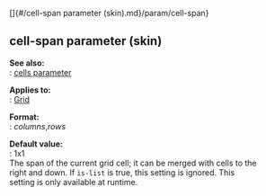 []{#/cell-span parameter (skin).md}/param/cell-span}    
## cell-span parameter (skin)    
**See also:**    
:   [cells parameter](/%7Bskin%7D/param/cells)    
<!-- -->    
**Applies to:**    
:   [Grid](/%7Bskin%7D/control/grid)    
<!-- -->    
**Format:**    
:   *columns*,*rows*    
<!-- -->    
**Default value:**    
:   1x1    
The span of the current grid cell; it can be merged with cells to the    
right and down. If `is-list` is true, this setting is ignored. This    
setting is only available at runtime.  